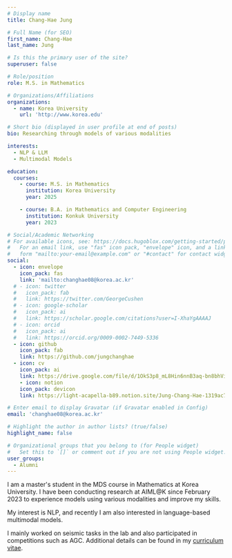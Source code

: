 ```yaml
---
# Display name
title: Chang-Hae Jung

# Full Name (for SEO)
first_name: Chang-Hae
last_name: Jung

# Is this the primary user of the site?
superuser: false

# Role/position
role: M.S. in Mathematics

# Organizations/Affiliations
organizations:
  - name: Korea University
    url: 'http://www.korea.edu'

# Short bio (displayed in user profile at end of posts)
bio: Researching through models of various modalities

interests:
  - NLP & LLM
  - Multimodal Models

education:
  courses:
    - course: M.S. in Mathematics
      institution: Korea University
      year: 2025

    - course: B.A. in Mathematics and Computer Engineering
      institution: Konkuk University
      year: 2023

# Social/Academic Networking
# For available icons, see: https://docs.hugoblox.com/getting-started/page-builder/#icons
#   For an email link, use "fas" icon pack, "envelope" icon, and a link in the
#   form "mailto:your-email@example.com" or "#contact" for contact widget.
social:
  - icon: envelope
    icon_pack: fas
    link: 'mailto:changhae08@korea.ac.kr'
  # - icon: twitter
  #   icon_pack: fab
  #   link: https://twitter.com/GeorgeCushen
  # - icon: google-scholar
  #   icon_pack: ai
  #   link: https://scholar.google.com/citations?user=I-XhaYgAAAAJ
  # - icon: orcid
  #   icon_pack: ai
  #   link: https://orcid.org/0009-0002-7449-5336
  - icon: github
    icon_pack: fab
    link: https://github.com/jungchanghae
  - icon: cv
    icon_pack: ai
    link: https://drive.google.com/file/d/1OkS3p8_mL8Hin6nnB3aq-bn8bhVisuFY/view?usp=sharing
    - icon: notion
    icon_pack: devicon
    link: https://light-acapella-b89.notion.site/Jung-Chang-Hae-1319ac7370138042a91aeeaf417bc97b

# Enter email to display Gravatar (if Gravatar enabled in Config)
email: 'changhae08@korea.ac.kr'

# Highlight the author in author lists? (true/false)
highlight_name: false

# Organizational groups that you belong to (for People widget)
#   Set this to `[]` or comment out if you are not using People widget.
user_groups:
  - Alumni
---
```


<!-- 짧은 자기소개 -->
I am a master's student in the MDS course in Mathematics at Korea University. 
I have been conducting research at AIML@K since February 2023 to experience models using various modalities and improve my skills.

<!-- 연구분야/주제 관심사 소개 -->
My interest is NLP, and recently I am also interested in language-based multimodal models.

<!-- 그 외의 것/trivia -->
I mainly worked on seismic tasks in the lab and also participated in competitions such as AGC.
Additional details can be found in my [curriculum vitae](https://drive.google.com/file/d/1OkS3p8_mL8Hin6nnB3aq-bn8bhVisuFY/view?usp=sharing).